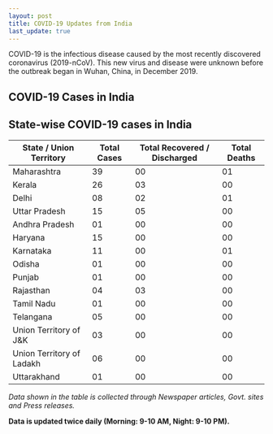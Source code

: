 ```yaml
---
layout: post
title: COVID-19 Updates from India
last_update: true
---
```


COVID-19 is the infectious disease caused by the most recently discovered coronavirus (2019-nCoV). This new virus and disease were unknown before the outbreak began in Wuhan, China, in December 2019.

## COVID-19 Cases in India
<p id = "totalcases" style="font-size: 1.2rem; font-weight: bold;"></p>
<p id = "totalrecovered" style="font-size: 1.2rem; font-weight: bold;"></p>
<p id = "totaldeaths" style="font-size: 1.2rem; font-weight: bold;"></p>

## State-wise COVID-19 cases in India

<div class="datatable-begin"></div>

State / Union Territory   | Total Cases | Total Recovered / Discharged | Total Deaths
------- | -- | -- | --
Maharashtra  | 39 | 00 | 01
Kerala | 26 | 03 | 00
Delhi  | 08 | 02 | 01
Uttar Pradesh | 15 | 05 | 00 
Andhra Pradesh | 01| 00 | 00
Haryana | 15 | 00 | 00
Karnataka | 11 | 00 | 01
Odisha | 01 | 00 | 00
Punjab | 01 | 00 | 00
Rajasthan | 04 | 03 | 00
Tamil Nadu | 01 | 00 | 00
Telangana | 05 | 00 | 00
Union Territory of J&K | 03 | 00 | 00
Union Territory of Ladakh | 06 | 00 | 00
Uttarakhand | 01 | 00 | 00

<div class="datatable-end"></div>

*Data shown in the table is collected through Newspaper articles, Govt. sites and Press releases.*

**Data is updated twice daily (Morning: 9-10 AM, Night: 9-10 PM).**
